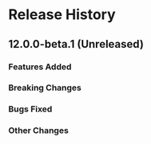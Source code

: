 # Release History

## 12.0.0-beta.1 (Unreleased)

### Features Added

### Breaking Changes

### Bugs Fixed

### Other Changes